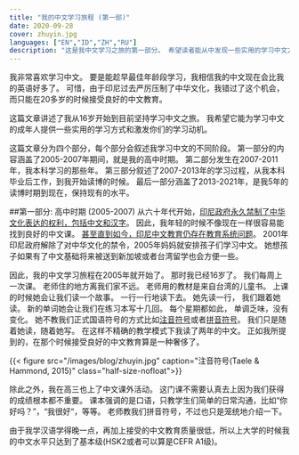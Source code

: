 ```yaml
---
title: "我的中文学习旅程 (第一部)"
date: 2020-09-28
cover: zhuyin.jpg
languages: ["EN","ID","ZH","RU"]
description: "这是我中文学习之旅的第一部分。 希望读者能从中发现一些实用的学习中文方法，而且找到了自己继续前进的力量。"
---
```


我非常喜欢学习中文。 要是能趁早最佳年龄段学习，我相信我的中文现在会比我的英语好多了。 可惜，由于印尼过去严厉压制了中华文化，我错过了这个机会，而只能在20多岁的时候接受良好的中文教育。

这篇文章讲述了我从16岁开始到目前坚持学习中文之旅。 我希望它能为学习中文的成年人提供一些实用的学习方式和激发你们的学习动机。

这篇文章分为四个部分，每个部分会叙述我学习中文的不同阶段。 第一部分的内容涵盖了2005-2007年期间，就是我的高中时期。 第二部分发生在2007-2011年，我本科学习的那些年。 第三部分叙述了2007-2013年的学习过程，从我本科毕业后工作，到我开始读博的时候。 最后一部分涵盖了2013-2021年，是我5年的读博时期到现在，保持现有的水平。

##第一部分: 高中时期 (2005-2007)
从六十年代开始，[印尼政府永久禁制了中华文化表达的权利，包括中文和汉字](https://en.wikipedia.org/wiki/Legislation_on_Chinese_Indonesians)。 因此，我年轻的时候不像现在一样很容易能找到良好的中文课。 [甚至直到如今，印尼中文教育仍存在教育系统问题](https://www.thejakartapost.com/academia/2021/08/19/indonesia-tries-to-embrace-chinese-language-but-problems-persist.html)。 2001年印尼政府解除了对中华文化的禁令，2005年妈妈就安排孩子们学习中文。 她想孩子如果有了中文基础将来被送到新加坡或者台湾留学也会方便一些。

因此，我的中文学习旅程在2005年就开始了。 那时我已经16岁了。 我们每周上一次课。 老师住的地方离我们家不远。 老师用的教材是来自台湾的儿童书。 上课的时候她会让我们读一个故事。 一行一行地读下去。 她先读一行， 我们跟着她读。 新的单词她会让我们在练习本写十几回。  每个星期都如此， 单调乏味，没有变化。 她不教我们正式国语符号的方式比如[注音符号](https://en.wikipedia.org/wiki/Bopomofo)或者[拼音符号](https://en.wikipedia.org/wiki/Pinyin)。 我们只是随着她读，随着她写。 在这样不精确的教学模式下我读了两年的中文。 正如我所提到的，在那个时候接受良好的中文教育算是一种奢侈了。

{{< figure src="/images/blog/zhuyin.jpg" caption="注音符号(Taele & Hammond, 2015)" class="half-size-nofloat">}} 

除此之外，我在高三也上了中文课外活动。 这门课不需要认真去上因为我们获得的成绩根本都不重要。 课本强调的是口语，只教学生们简单的日常沟通，比如“你好吗？”，“我很好“，等等。 老师教我们拼音符号，不过也只是笼统地介绍一下。

由于我学汉语学得晚一点，再加上接受的中文教育质量很低，所以上大学的时候我的中文水平只达到了基本级(HSK2或者可以算是CEFR A1级)。







 



